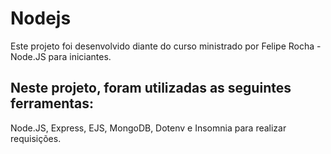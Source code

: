# Nodejs

Este projeto foi desenvolvido diante do curso ministrado por Felipe Rocha - Node.JS para iniciantes.

## Neste projeto, foram utilizadas as seguintes ferramentas:
Node.JS, Express, EJS, MongoDB, Dotenv e Insomnia para realizar requisições.

